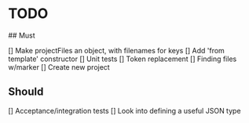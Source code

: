 # TODO

## Must

[] Make projectFiles an object, with filenames for keys
[] Add 'from template' constructor
[] Unit tests
  [] Token replacement
  [] Finding files w/marker
[] Create new project

## Should

[] Acceptance/integration tests
[] Look into defining a useful JSON type